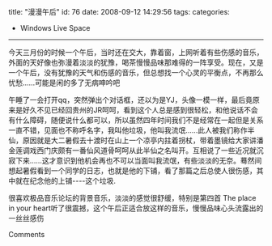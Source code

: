 title: "漫漫午后"
id: 76
date: 2008-09-12 14:29:56
tags: 
categories: 
- Windows Live Space
---

今天三月份的时候一个午后，当时还在交大，靠着窗，上网听着有些伤感的音乐，外面的天好像也弥漫着淡淡的犹豫，喝茶慢慢品味那难得的一阵享受。现在，又是一个午后，没有犹豫的天气和伤感的音乐，但总想找一个心灵的平衡点，不再那么忧愁……可能是闲的多了无病呻吟吧

午睡了一会打开qq，突然弹出个对话框，还以为是YJ，头像一模一样，最后竟原来是好久不见已经回贵州的JR呵呵，看到这个人总是感到很轻松，和他说话不会有什么障碍，随便说什么都可以，所以虽然四年时间我们不是经常在一起但是关系一直不错，见面也不称呼名字，我叫他垃圾，他叫我流氓……此人被我们称作半仙，原因就是大二暑假去十渡时在山上一个凉亭内拄着拐杖，带着墨镜给大家讲潘金莲调戏西门庆颇有一番仙风道骨呵呵从此半仙之名叫开。互相说了一些近况就沉寂下来……这才意识到他机会再也不可以当面叫我流氓，有些淡淡的无奈。蓦然间想起暑假看到一个同学的日志，也就是他的下铺，看了那篇之后总使人很伤感，其中就在纪念他的上铺----这个垃圾.

很喜欢极品音乐论坛的背景音乐，淡淡的感觉很舒缓，特别是第四首 The place in your heart听了很震撼，这个午后正适合放这样的音乐，慢慢品味心头流露出的一丝丝感伤

Comments
